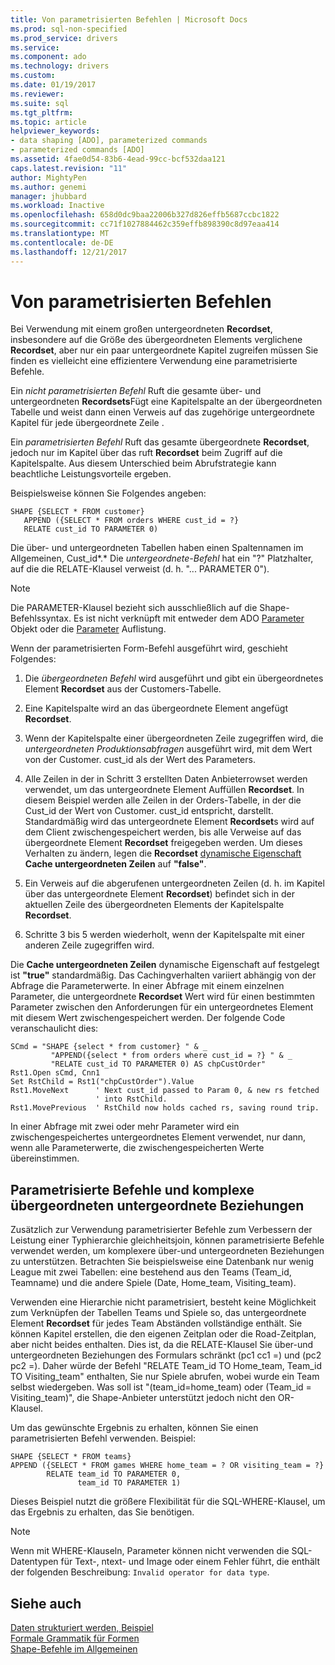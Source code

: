 ```yaml
---
title: Von parametrisierten Befehlen | Microsoft Docs
ms.prod: sql-non-specified
ms.prod_service: drivers
ms.service: 
ms.component: ado
ms.technology: drivers
ms.custom: 
ms.date: 01/19/2017
ms.reviewer: 
ms.suite: sql
ms.tgt_pltfrm: 
ms.topic: article
helpviewer_keywords:
- data shaping [ADO], parameterized commands
- parameterized commands [ADO]
ms.assetid: 4fae0d54-83b6-4ead-99cc-bcf532daa121
caps.latest.revision: "11"
author: MightyPen
ms.author: genemi
manager: jhubbard
ms.workload: Inactive
ms.openlocfilehash: 658d0dc9baa22006b327d826effb5687ccbc1822
ms.sourcegitcommit: cc71f1027884462c359effb898390c8d97eaa414
ms.translationtype: MT
ms.contentlocale: de-DE
ms.lasthandoff: 12/21/2017
---
```

# <a name="operation-of-parameterized-commands"></a>Von parametrisierten Befehlen
Bei Verwendung mit einem großen untergeordneten **Recordset**, insbesondere auf die Größe des übergeordneten Elements verglichene **Recordset**, aber nur ein paar untergeordnete Kapitel zugreifen müssen Sie finden es vielleicht eine effizientere Verwendung eine parametrisierte Befehle.  
  
 Ein *nicht parametrisierten Befehl* Ruft die gesamte über- und untergeordneten **Recordsets**Fügt eine Kapitelspalte an der übergeordneten Tabelle und weist dann einen Verweis auf das zugehörige untergeordnete Kapitel für jede übergeordnete Zeile .  
  
 Ein *parametrisierten Befehl* Ruft das gesamte übergeordnete **Recordset**, jedoch nur im Kapitel über das ruft **Recordset** beim Zugriff auf die Kapitelspalte. Aus diesem Unterschied beim Abrufstrategie kann beachtliche Leistungsvorteile ergeben.  
  
 Beispielsweise können Sie Folgendes angeben:  
  
```  
SHAPE {SELECT * FROM customer}   
   APPEND ({SELECT * FROM orders WHERE cust_id = ?}   
   RELATE cust_id TO PARAMETER 0)  
```  
  
 Die über- und untergeordneten Tabellen haben einen Spaltennamen im Allgemeinen, Cust_id*.* Die *untergeordnete-Befehl* hat ein "?" Platzhalter, auf die die RELATE-Klausel verweist (d. h. "... PARAMETER 0").  
  
> [!NOTE]
>  Die PARAMETER-Klausel bezieht sich ausschließlich auf die Shape-Befehlssyntax. Es ist nicht verknüpft mit entweder dem ADO [Parameter](../../../ado/reference/ado-api/parameter-object.md) Objekt oder die [Parameter](../../../ado/reference/ado-api/parameters-collection-ado.md) Auflistung.  
  
 Wenn der parametrisierten Form-Befehl ausgeführt wird, geschieht Folgendes:  
  
1.  Die *übergeordneten Befehl* wird ausgeführt und gibt ein übergeordnetes Element **Recordset** aus der Customers-Tabelle.  
  
2.  Eine Kapitelspalte wird an das übergeordnete Element angefügt **Recordset**.  
  
3.  Wenn der Kapitelspalte einer übergeordneten Zeile zugegriffen wird, die *untergeordneten Produktionsabfragen* ausgeführt wird, mit dem Wert von der Customer. cust_id als der Wert des Parameters.  
  
4.  Alle Zeilen in der in Schritt 3 erstellten Daten Anbieterrowset werden verwendet, um das untergeordnete Element Auffüllen **Recordset**. In diesem Beispiel werden alle Zeilen in der Orders-Tabelle, in der die Cust_id der Wert von Customer. cust_id entspricht, darstellt. Standardmäßig wird das untergeordnete Element **Recordset**s wird auf dem Client zwischengespeichert werden, bis alle Verweise auf das übergeordnete Element **Recordset** freigegeben werden. Um dieses Verhalten zu ändern, legen die **Recordset** [dynamische Eigenschaft](../../../ado/reference/ado-api/ado-dynamic-property-index.md) **Cache untergeordneten Zeilen** auf **"false"**.  
  
5.  Ein Verweis auf die abgerufenen untergeordneten Zeilen (d. h. im Kapitel über das untergeordnete Element **Recordset**) befindet sich in der aktuellen Zeile des übergeordneten Elements der Kapitelspalte **Recordset**.  
  
6.  Schritte 3 bis 5 werden wiederholt, wenn der Kapitelspalte mit einer anderen Zeile zugegriffen wird.  
  
 Die **Cache untergeordneten Zeilen** dynamische Eigenschaft auf festgelegt ist **"true"** standardmäßig. Das Cachingverhalten variiert abhängig von der Abfrage die Parameterwerte. In einer Abfrage mit einem einzelnen Parameter, die untergeordnete **Recordset** Wert wird für einen bestimmten Parameter zwischen den Anforderungen für ein untergeordnetes Element mit diesem Wert zwischengespeichert werden. Der folgende Code veranschaulicht dies:  
  
```  
SCmd = "SHAPE {select * from customer} " & _  
         "APPEND({select * from orders where cust_id = ?} " & _  
         "RELATE cust_id TO PARAMETER 0) AS chpCustOrder"  
Rst1.Open sCmd, Cnn1  
Set RstChild = Rst1("chpCustOrder").Value  
Rst1.MoveNext      ' Next cust_id passed to Param 0, & new rs fetched   
                   ' into RstChild.  
Rst1.MovePrevious  ' RstChild now holds cached rs, saving round trip.  
```  
  
 In einer Abfrage mit zwei oder mehr Parameter wird ein zwischengespeichertes untergeordnetes Element verwendet, nur dann, wenn alle Parameterwerte, die zwischengespeicherten Werte übereinstimmen.  
  
## <a name="parameterized-commands-and-complex-parent-child-relations"></a>Parametrisierte Befehle und komplexe übergeordneten untergeordnete Beziehungen  
 Zusätzlich zur Verwendung parametrisierter Befehle zum Verbessern der Leistung einer Typhierarchie gleichheitsjoin, können parametrisierte Befehle verwendet werden, um komplexere über-und untergeordneten Beziehungen zu unterstützen. Betrachten Sie beispielsweise eine Datenbank nur wenig League mit zwei Tabellen: eine bestehend aus den Teams (Team_id, Teamname) und die andere Spiele (Date, Home_team, Visiting_team).  
  
 Verwenden eine Hierarchie nicht parametrisiert, besteht keine Möglichkeit zum Verknüpfen der Tabellen Teams und Spiele so, das untergeordnete Element **Recordset** für jedes Team Abständen vollständige enthält. Sie können Kapitel erstellen, die den eigenen Zeitplan oder die Road-Zeitplan, aber nicht beides enthalten. Dies ist, da die RELATE-Klausel Sie über-und untergeordneten Beziehungen des Formulars schränkt (pc1 cc1 =) und (pc2 pc2 =). Daher würde der Befehl "RELATE Team_id TO Home_team, Team_id TO Visiting_team" enthalten, Sie nur Spiele abrufen, wobei wurde ein Team selbst wiedergeben. Was soll ist "(team_id=home_team) oder (Team_id = Visiting_team)", die Shape-Anbieter unterstützt jedoch nicht den OR-Klausel.  
  
 Um das gewünschte Ergebnis zu erhalten, können Sie einen parametrisierten Befehl verwenden. Beispiel:  
  
```  
SHAPE {SELECT * FROM teams}   
APPEND ({SELECT * FROM games WHERE home_team = ? OR visiting_team = ?}   
        RELATE team_id TO PARAMETER 0,   
               team_id TO PARAMETER 1)   
```  
  
 Dieses Beispiel nutzt die größere Flexibilität für die SQL-WHERE-Klausel, um das Ergebnis zu erhalten, das Sie benötigen.  
  
> [!NOTE]
>  Wenn mit WHERE-Klauseln, Parameter können nicht verwenden die SQL-Datentypen für Text-, ntext- und Image oder einem Fehler führt, die enthält der folgenden Beschreibung: `Invalid operator for data type`.  
  
## <a name="see-also"></a>Siehe auch  
 [Daten strukturiert werden, Beispiel](../../../ado/guide/data/data-shaping-example.md)   
 [Formale Grammatik für Formen](../../../ado/guide/data/formal-shape-grammar.md)   
 [Shape-Befehle im Allgemeinen](../../../ado/guide/data/shape-commands-in-general.md)
